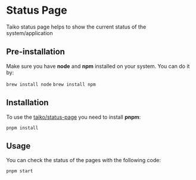 # Status Page

Taiko status page helps to show the current status of the system/application

## Pre-installation

Make sure you have **node** and **npm** installed on your system. You can do it by:

`brew install node`
`brew install npm`

## Installation

To use the [taiko/status-page](https://github.com/taikoxyz/taiko-mono/edit/main/packages/status-page) you need to install **pnpm**:

`pnpm install`

## Usage

You can check the status of the pages with the following code:

`pnpm start`
